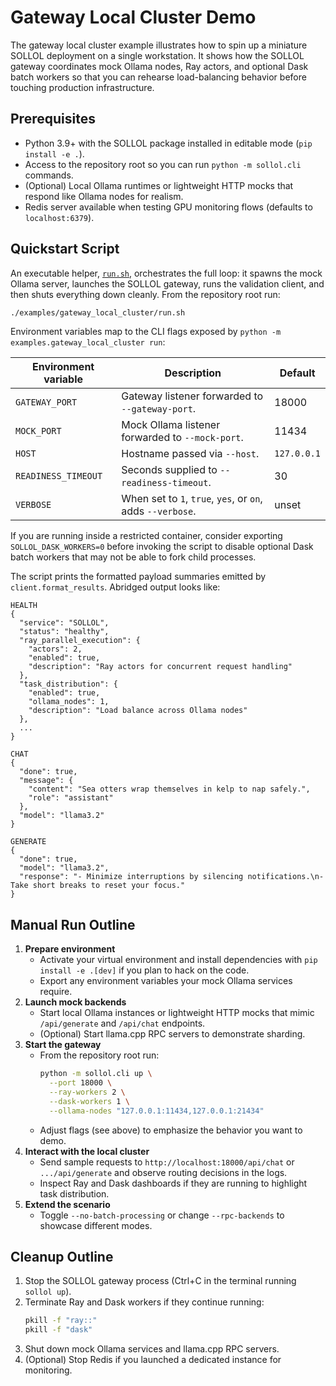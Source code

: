 # Gateway Local Cluster Demo

The gateway local cluster example illustrates how to spin up a miniature SOLLOL deployment on a single workstation.  It shows how the SOLLOL gateway coordinates mock Ollama nodes, Ray actors, and optional Dask batch workers so that you can rehearse load-balancing behavior before touching production infrastructure.

## Prerequisites
- Python 3.9+ with the SOLLOL package installed in editable mode (`pip install -e .`).
- Access to the repository root so you can run `python -m sollol.cli` commands.
- (Optional) Local Ollama runtimes or lightweight HTTP mocks that respond like Ollama nodes for realism.
- Redis server available when testing GPU monitoring flows (defaults to `localhost:6379`).

## Quickstart Script

An executable helper, [`run.sh`](./run.sh), orchestrates the full loop: it spawns the mock Ollama server, launches the SOLLOL gateway, runs the validation client, and then shuts everything down cleanly. From the repository root run:

```bash
./examples/gateway_local_cluster/run.sh
```

Environment variables map to the CLI flags exposed by `python -m examples.gateway_local_cluster run`:

| Environment variable | Description | Default |
| --- | --- | --- |
| `GATEWAY_PORT` | Gateway listener forwarded to `--gateway-port`. | 18000 |
| `MOCK_PORT` | Mock Ollama listener forwarded to `--mock-port`. | 11434 |
| `HOST` | Hostname passed via `--host`. | `127.0.0.1` |
| `READINESS_TIMEOUT` | Seconds supplied to `--readiness-timeout`. | 30 |
| `VERBOSE` | When set to `1`, `true`, `yes`, or `on`, adds `--verbose`. | unset |

If you are running inside a restricted container, consider exporting `SOLLOL_DASK_WORKERS=0` before invoking the script to disable optional Dask batch workers that may not be able to fork child processes.

The script prints the formatted payload summaries emitted by `client.format_results`. Abridged output looks like:

```
HEALTH
{
  "service": "SOLLOL",
  "status": "healthy",
  "ray_parallel_execution": {
    "actors": 2,
    "enabled": true,
    "description": "Ray actors for concurrent request handling"
  },
  "task_distribution": {
    "enabled": true,
    "ollama_nodes": 1,
    "description": "Load balance across Ollama nodes"
  },
  ...
}

CHAT
{
  "done": true,
  "message": {
    "content": "Sea otters wrap themselves in kelp to nap safely.",
    "role": "assistant"
  },
  "model": "llama3.2"
}

GENERATE
{
  "done": true,
  "model": "llama3.2",
  "response": "- Minimize interruptions by silencing notifications.\n- Take short breaks to reset your focus."
}
```

## Manual Run Outline
1. **Prepare environment**
   - Activate your virtual environment and install dependencies with `pip install -e .[dev]` if you plan to hack on the code.
   - Export any environment variables your mock Ollama services require.
2. **Launch mock backends**
   - Start local Ollama instances or lightweight HTTP mocks that mimic `/api/generate` and `/api/chat` endpoints.
   - (Optional) Start llama.cpp RPC servers to demonstrate sharding.
3. **Start the gateway**
   - From the repository root run:
     ```bash
     python -m sollol.cli up \
       --port 18000 \
       --ray-workers 2 \
       --dask-workers 1 \
       --ollama-nodes "127.0.0.1:11434,127.0.0.1:21434"
     ```
   - Adjust flags (see above) to emphasize the behavior you want to demo.
4. **Interact with the local cluster**
   - Send sample requests to `http://localhost:18000/api/chat` or `.../api/generate` and observe routing decisions in the logs.
   - Inspect Ray and Dask dashboards if they are running to highlight task distribution.
5. **Extend the scenario**
   - Toggle `--no-batch-processing` or change `--rpc-backends` to showcase different modes.

## Cleanup Outline
1. Stop the SOLLOL gateway process (Ctrl+C in the terminal running `sollol up`).
2. Terminate Ray and Dask workers if they continue running:
   ```bash
   pkill -f "ray::"
   pkill -f "dask"
   ```
3. Shut down mock Ollama services and llama.cpp RPC servers.
4. (Optional) Stop Redis if you launched a dedicated instance for monitoring.
